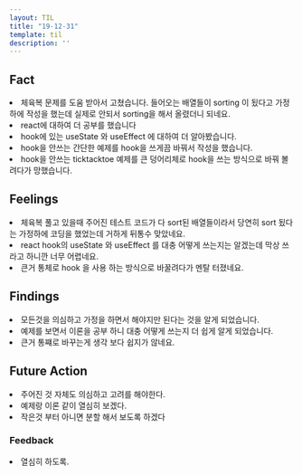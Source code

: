 ```yaml
---
layout: TIL
title: "19-12-31"
template: til
description: ''
---
```



## Fact
<li>체육복 문제를 도움 받아서 고쳤습니다. 들어오는 배열들이 sorting 이 됬다고 가정하에 작성을 했는데 실제로 안되서 sorting을 해서 올렸더니 되네요.</li>
<li>react에 대하여 더 공부를 했습니다</li>
<li>hook에 있는 useState 와 useEffect 에 대하여 더 알아봤습니다.</li>
<li>hook을 안쓰는 간단한 예제를 hook을 쓰게끔 바꿔서 작성을 했습니다.</li>
<li>hook을 안쓰는 ticktacktoe 예제를 큰 덩어리체로 hook을 쓰는 방식으로 바꿔 볼려다가 망했습니다.</li>


## Feelings
<li>체육복 풀고 있을때 주어진 테스트 코드가 다 sort된 배열들이라서 당연히 sort 됬다는 가정하에 코딩을 했었는데 거하게 뒤통수 맞았네요.</li>
<li>react hook의 useState 와 useEffect 를 대충 어떻게 쓰는지는 알겠는데 막상 쓰라고 하니깐 너무 어렵네요.</li>
<li>큰거 통체로 hook 을 사용 하는 방식으로 바꿀려다가 멘탈 터졌네요.</li>


## Findings
<li>모든것을 의심하고 가정을 하면서 해야지만 된다는 것을 알게 되었습니다.</li>
<li>예제를 보면서 이론을 공부 하니 대충 어떻게 쓰는지 더 쉽게 알게 되었습니다.</li>
<li>큰거 통쨰로 바꾸는게 생각 보다 쉽지가 않네요.</li>


## Future Action
<li>주어진 것 자체도 의심하고 고려를 해야한다.</li>
<li>예제랑 이론 같이 열심히 보겠다.</li>
<li>작은것 부터 아니면 분할 해서 보도록 하겠다</li>


### Feedback
<li>열심히 하도록.</li>

